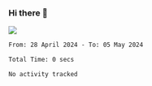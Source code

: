 ### Hi there 👋️

![](https://komarev.com/ghpvc/?username=Loner1024)

<!--START_SECTION:waka-->

```txt
From: 28 April 2024 - To: 05 May 2024

Total Time: 0 secs

No activity tracked
```

<!--END_SECTION:waka-->



